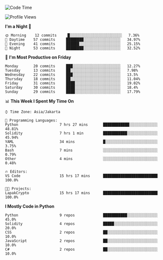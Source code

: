 <!--START_SECTION:waka-->
![Code Time](http://img.shields.io/badge/Code%20Time-1%2C025%20hrs%2036%20mins-blue)

![Profile Views](http://img.shields.io/badge/Profile%20Views-6-blue)

**I'm a Night 🦉** 

```text
🌞 Morning    12 commits     █░░░░░░░░░░░░░░░░░░░░░░░░   7.36% 
🌆 Daytime    57 commits     ████████░░░░░░░░░░░░░░░░░   34.97% 
🌃 Evening    41 commits     ██████░░░░░░░░░░░░░░░░░░░   25.15% 
🌙 Night      53 commits     ████████░░░░░░░░░░░░░░░░░   32.52%

```
📅 **I'm Most Productive on Friday** 

```text
Monday       20 commits     ███░░░░░░░░░░░░░░░░░░░░░░   12.27% 
Tuesday      13 commits     ██░░░░░░░░░░░░░░░░░░░░░░░   7.98% 
Wednesday    22 commits     ███░░░░░░░░░░░░░░░░░░░░░░   13.5% 
Thursday     18 commits     ██░░░░░░░░░░░░░░░░░░░░░░░   11.04% 
Friday       31 commits     ████░░░░░░░░░░░░░░░░░░░░░   19.02% 
Saturday     30 commits     ████░░░░░░░░░░░░░░░░░░░░░   18.4% 
Sunday       29 commits     ████░░░░░░░░░░░░░░░░░░░░░   17.79%

```


📊 **This Week I Spent My Time On** 

```text
⌚︎ Time Zone: Asia/Jakarta

💬 Programming Languages: 
Python                   7 hrs 27 mins       ████████████░░░░░░░░░░░░░   48.81% 
Solidity                 7 hrs 1 min         ███████████░░░░░░░░░░░░░░   45.94% 
YAML                     34 mins             █░░░░░░░░░░░░░░░░░░░░░░░░   3.75% 
Bash                     7 mins              ░░░░░░░░░░░░░░░░░░░░░░░░░   0.79% 
Other                    4 mins              ░░░░░░░░░░░░░░░░░░░░░░░░░   0.48%

🔥 Editors: 
VS Code                  15 hrs 17 mins      █████████████████████████   100.0%

🐱‍💻 Projects: 
LapakCrypto              15 hrs 17 mins      █████████████████████████   100.0%

```

**I Mostly Code in Python** 

```text
Python                   9 repos             ███████████░░░░░░░░░░░░░░   45.0% 
Solidity                 4 repos             █████░░░░░░░░░░░░░░░░░░░░   20.0% 
CSS                      2 repos             ██░░░░░░░░░░░░░░░░░░░░░░░   10.0% 
JavaScript               2 repos             ██░░░░░░░░░░░░░░░░░░░░░░░   10.0% 
C#                       2 repos             ██░░░░░░░░░░░░░░░░░░░░░░░   10.0%

```



<!--END_SECTION:waka-->
